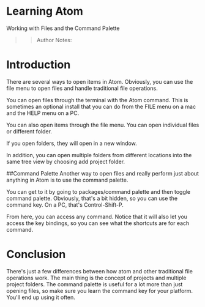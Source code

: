 <!-- .slide: data-state="title" -->

# Learning Atom

Working with Files and the Command Palette

> > Author Notes:

# Introduction

There are several ways to open items in Atom. Obviously, you can use the file menu to open files and handle traditional file operations.

You can open files through the terminal with the Atom command. This is sometimes an optional install that you can do from the FILE menu on a mac and the HELP menu on a PC.

You can also open items through the file menu. You can open individual files or different folder.

If you open folders, they will open in a new window.

In addition, you can open multiple folders from different locations into the same tree view by choosing add project folder.

##Command Palette
Another way to open files and really perform just about anything in Atom is to use the command palette.

You can get to it by going to packages/command palette and then toggle command palette. Obviously, that's a bit hidden, so you can use the command key. On a PC, that's Control-Shift-P.

From here, you can access any command. Notice that it will also let you access the key bindings, so you can see what the shortcuts are for each command.

# Conclusion

There's just a few differences between how atom and other traditional file operations work. The main thing is the concept of projects and multiple project folders. The command palette is useful for a lot more than just opening files, so make sure you learn the command key for your platform. You'll end up using it often.
